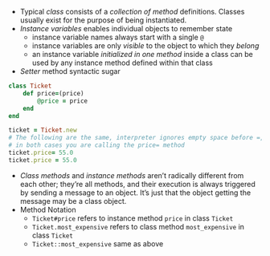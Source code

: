 - Typical *class* consists of a *collection of method* definitions. Classes usually exist for the purpose of being instantiated.
- *Instance variables* enables individual objects to remember state
	- instance variable names always start with a single `@`
	- instance variables are only *visible* to the object to which they *belong*
	- an instance variable *initialized in one method* inside a class can be used by any instance method defined within that class
- *Setter* method syntactic sugar
```ruby
class Ticket
	def price=(price)
		@price = price
	end
end

ticket = Ticket.new
# The following are the same, interpreter ignores empty space before =,
# in both cases you are calling the price= method
ticket.price= 55.0
ticket.price = 55.0
```
- *Class methods* and *instance methods* aren’t radically different from each other; they’re all methods, and their execution is always triggered by sending a message to an object. It’s just that the object getting the message may be a class object.
- Method Notation
	- `Ticket#price` refers to instance method `price` in class `Ticket`
	- `Ticket.most_expensive` refers to class method `most_expensive` in class `Ticket`
	- `Ticket::most_expensive` same as above